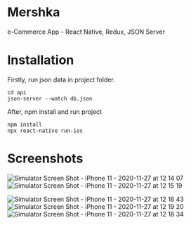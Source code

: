 # Mershka

e-Commerce App - React Native, Redux, JSON Server

# Installation

Firstly, run json data in project folder.

```
cd api
json-server --watch db.json
```

After, npm install and run project

```
npm install
npx react-native run-ios
```

# Screenshots

![Simulator Screen Shot - iPhone 11 - 2020-11-27 at 12 14 07](https://user-images.githubusercontent.com/41873800/100440041-22dc0800-3059-11eb-86a9-9a81e9ad83d1.png)
![Simulator Screen Shot - iPhone 11 - 2020-11-27 at 12 15 19](https://user-images.githubusercontent.com/41873800/100440071-2a9bac80-3059-11eb-8500-c23d35b8e0b6.png)

![Simulator Screen Shot - iPhone 11 - 2020-11-27 at 12 16 43](https://user-images.githubusercontent.com/41873800/100440076-2c657000-3059-11eb-861f-9cbc46c1a2b7.png)
![Simulator Screen Shot - iPhone 11 - 2020-11-27 at 12 19 20](https://user-images.githubusercontent.com/41873800/100440086-2e2f3380-3059-11eb-8aff-cdafe769f585.png)
![Simulator Screen Shot - iPhone 11 - 2020-11-27 at 12 18 34](https://user-images.githubusercontent.com/41873800/100440094-30918d80-3059-11eb-8d45-85318d9ebe99.png)
